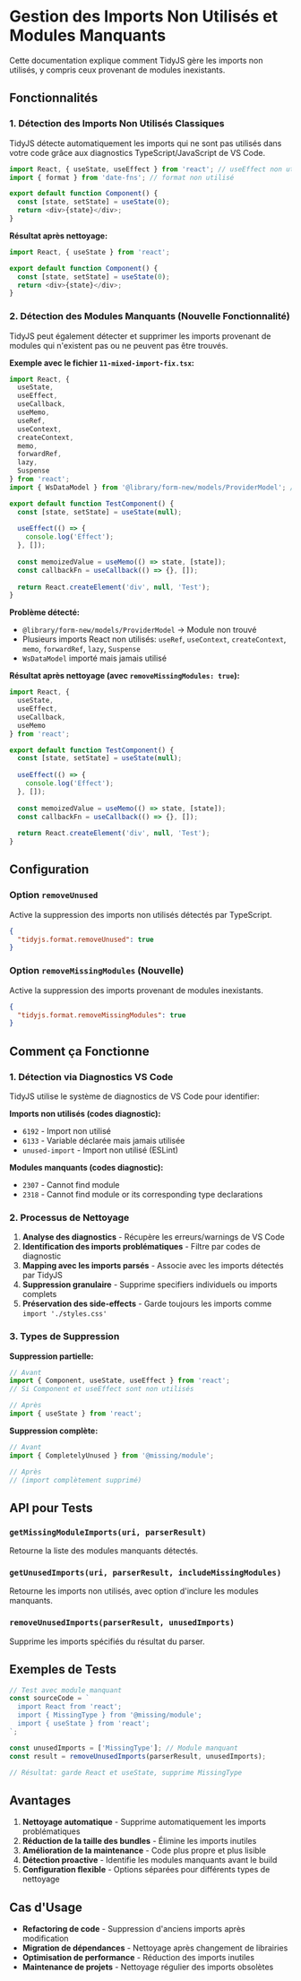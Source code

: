 # Gestion des Imports Non Utilisés et Modules Manquants

Cette documentation explique comment TidyJS gère les imports non utilisés, y compris ceux provenant de modules inexistants.

## Fonctionnalités

### 1. Détection des Imports Non Utilisés Classiques

TidyJS détecte automatiquement les imports qui ne sont pas utilisés dans votre code grâce aux diagnostics TypeScript/JavaScript de VS Code.

```typescript
import React, { useState, useEffect } from 'react'; // useEffect non utilisé
import { format } from 'date-fns'; // format non utilisé

export default function Component() {
  const [state, setState] = useState(0);
  return <div>{state}</div>;
}
```

**Résultat après nettoyage:**
```typescript
import React, { useState } from 'react';

export default function Component() {
  const [state, setState] = useState(0);
  return <div>{state}</div>;
}
```

### 2. Détection des Modules Manquants (Nouvelle Fonctionnalité)

TidyJS peut également détecter et supprimer les imports provenant de modules qui n'existent pas ou ne peuvent pas être trouvés.

**Exemple avec le fichier `11-mixed-import-fix.tsx`:**

```typescript
import React, {
  useState,
  useEffect,
  useCallback,
  useMemo,
  useRef,
  useContext,
  createContext,
  memo,
  forwardRef,
  lazy,
  Suspense
} from 'react';
import { WsDataModel } from '@library/form-new/models/ProviderModel'; // Module inexistant !

export default function TestComponent() {
  const [state, setState] = useState(null);
  
  useEffect(() => {
    console.log('Effect');
  }, []);
  
  const memoizedValue = useMemo(() => state, [state]);
  const callbackFn = useCallback(() => {}, []);
  
  return React.createElement('div', null, 'Test');
}
```

**Problème détecté:**
- `@library/form-new/models/ProviderModel` → Module non trouvé
- Plusieurs imports React non utilisés: `useRef`, `useContext`, `createContext`, `memo`, `forwardRef`, `lazy`, `Suspense`
- `WsDataModel` importé mais jamais utilisé

**Résultat après nettoyage (avec `removeMissingModules: true`):**
```typescript
import React, {
  useState,
  useEffect,
  useCallback,
  useMemo
} from 'react';

export default function TestComponent() {
  const [state, setState] = useState(null);
  
  useEffect(() => {
    console.log('Effect');
  }, []);
  
  const memoizedValue = useMemo(() => state, [state]);
  const callbackFn = useCallback(() => {}, []);
  
  return React.createElement('div', null, 'Test');
}
```

## Configuration

### Option `removeUnused`

Active la suppression des imports non utilisés détectés par TypeScript.

```json
{
  "tidyjs.format.removeUnused": true
}
```

### Option `removeMissingModules` (Nouvelle)

Active la suppression des imports provenant de modules inexistants.

```json
{
  "tidyjs.format.removeMissingModules": true
}
```

## Comment ça Fonctionne

### 1. Détection via Diagnostics VS Code

TidyJS utilise le système de diagnostics de VS Code pour identifier:

**Imports non utilisés (codes diagnostic):**
- `6192` - Import non utilisé
- `6133` - Variable déclarée mais jamais utilisée
- `unused-import` - Import non utilisé (ESLint)

**Modules manquants (codes diagnostic):**
- `2307` - Cannot find module
- `2318` - Cannot find module or its corresponding type declarations

### 2. Processus de Nettoyage

1. **Analyse des diagnostics** - Récupère les erreurs/warnings de VS Code
2. **Identification des imports problématiques** - Filtre par codes de diagnostic
3. **Mapping avec les imports parsés** - Associe avec les imports détectés par TidyJS
4. **Suppression granulaire** - Supprime specifiers individuels ou imports complets
5. **Préservation des side-effects** - Garde toujours les imports comme `import './styles.css'`

### 3. Types de Suppression

**Suppression partielle:**
```typescript
// Avant
import { Component, useState, useEffect } from 'react';
// Si Component et useEffect sont non utilisés

// Après
import { useState } from 'react';
```

**Suppression complète:**
```typescript
// Avant
import { CompletelyUnused } from '@missing/module';

// Après
// (import complètement supprimé)
```

## API pour Tests

### `getMissingModuleImports(uri, parserResult)`

Retourne la liste des modules manquants détectés.

### `getUnusedImports(uri, parserResult, includeMissingModules)`

Retourne les imports non utilisés, avec option d'inclure les modules manquants.

### `removeUnusedImports(parserResult, unusedImports)`

Supprime les imports spécifiés du résultat du parser.

## Exemples de Tests

```typescript
// Test avec module manquant
const sourceCode = `
  import React from 'react';
  import { MissingType } from '@missing/module';
  import { useState } from 'react';
`;

const unusedImports = ['MissingType']; // Module manquant
const result = removeUnusedImports(parserResult, unusedImports);

// Résultat: garde React et useState, supprime MissingType
```

## Avantages

1. **Nettoyage automatique** - Supprime automatiquement les imports problématiques
2. **Réduction de la taille des bundles** - Élimine les imports inutiles
3. **Amélioration de la maintenance** - Code plus propre et plus lisible
4. **Détection proactive** - Identifie les modules manquants avant le build
5. **Configuration flexible** - Options séparées pour différents types de nettoyage

## Cas d'Usage

- **Refactoring de code** - Suppression d'anciens imports après modification
- **Migration de dépendances** - Nettoyage après changement de librairies
- **Optimisation de performance** - Réduction des imports inutiles
- **Maintenance de projets** - Nettoyage régulier des imports obsolètes